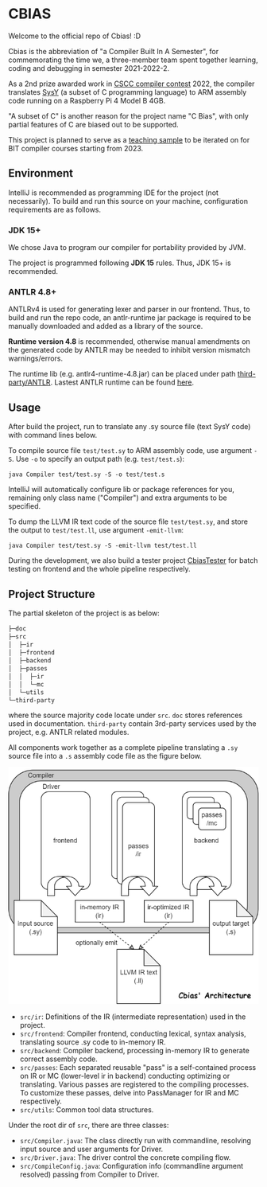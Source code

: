 # CBIAS

Welcome to the official repo of Cbias! :D 

Cbias is the abbreviation of "a Compiler Built In A Semester", for commemorating the
time we, a three-member team spent together learning, coding and debugging in semester 2021-2022-2.

As a 2nd prize awarded work in [CSCC compiler contest](https://compiler.educg.net/) 2022, the compiler translates 
[SysY](doc/ref/SysY2022-lang-def.pdf) (a subset of C programming language) to ARM assembly code running on a Raspberry 
Pi 4 Model B 4GB. 

"A subset of C" is another reason for the project name "C Bias", with only partial features of C
are biased out to be supported.

This project is planned to serve as a [teaching sample](https://github.com/BIT-SYS/SuperCC) to be iterated on
for BIT compiler courses starting from 2023.

## Environment

IntelliJ is recommended as programming IDE for the project (not necessarily). To build and run
this source on your machine, configuration requirements are as follows.

### JDK 15+

We chose Java to program our compiler for portability provided by JVM.

The project is programmed following **JDK 15** rules. Thus, JDK 15+ is recommended.

### ANTLR 4.8+

ANTLRv4 is used for generating lexer and parser in our frontend. Thus, to build and run
the repo code, an antlr-runtime jar package is required to be manually downloaded and added
as a library of the source.

**Runtime version 4.8** is recommended, otherwise manual amendments on the generated code by ANTLR 
may be needed to inhibit version mismatch warnings/errors.

The runtime lib (e.g. antlr4-runtime-4.8.jar) can be placed under path 
[third-party/ANTLR](third-party/ANTLR). Lastest ANTLR runtime can be found [here](https://www.antlr.org/download.html).

## Usage

After build the project, run to translate any .sy source file (text SysY code) with command lines
below.

To compile source file `test/test.sy` to ARM assembly code, use argument `-S`. 
Use `-o` to specify an output path (e.g. `test/test.s`):
```
java Compiler test/test.sy -S -o test/test.s
```
IntelliJ will automatically configure lib or 
package references for you, remaining only class name ("Compiler") and extra arguments to be specified.

To dump the LLVM IR text code of the source file `test/test.sy`,
and store the output to `test/test.ll`, use argument `-emit-llvm`:
```
java Compiler test/test.sy -S -emit-llvm test/test.ll
```

During the development, we also build a tester project [CbiasTester](https://github.com/cabinz/cbias-tester) 
for batch testing on frontend and the whole pipeline respectively. 

## Project Structure

The partial skeleton of the project is as below: 
```
├─doc
├─src
│  ├─ir
│  ├─frontend
│  ├─backend
│  ├─passes
│  │  ├─ir
│  │  └─mc
│  └─utils
└─third-party
```
where the source majority code locate under `src`. `doc` stores references used in documentation. 
`third-party` contain 3rd-party services used by the project, e.g. ANTLR related modules.

All components work together as a complete pipeline translating a `.sy` source file into a `.s` assembly code file
as the figure below.

![cbias' arch](doc/image/compiler-arch.drawio.png)

* `src/ir`: Definitions of the IR (intermediate representation) used in the project.
* `src/frontend`: Compiler frontend, conducting lexical, syntax analysis, translating source .sy code 
to in-memory IR.
* `src/backend`: Compiler backend, processing in-memory IR to generate correct assembly code.
* `src/passes`: Each separated reusable "pass" is a self-contained process on IR or MC
(lower-level ir in backend) conducting optimizing or translating. Various passes are registered to the 
compiling processes. To customize these passes, delve into PassManager for IR and MC respectively.
* `src/utils`: Common tool data structures.

Under the root dir of `src`, there are three classes:

* `src/Compiler.java`: The class directly run with commandline, resolving input source and user arguments for Driver.
* `src/Driver.java`: The driver control the concrete compiling flow.
* `src/CompileConfig.java`: Configuration info (commandline argument resolved) passing from Compiler to Driver.

